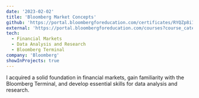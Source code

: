 ```yaml
---
date: '2023-02-02'
title: 'Bloomberg Market Concepts'
github: 'https://portal.bloombergforeducation.com/certificates/RYQZp8i17FUxvqxLkHmwg3di'
external: 'https://portal.bloombergforeducation.com/courses?course_category_id=3'
tech:
  - Financial Markets
  - Data Analysis and Research
  - Bloomberg Terminal
company: 'Bloomberg'
showInProjects: true
---
```


I acquired a solid foundation in financial markets, gain familiarity with the Bloomberg Terminal, and develop essential skills for data analysis and research.
